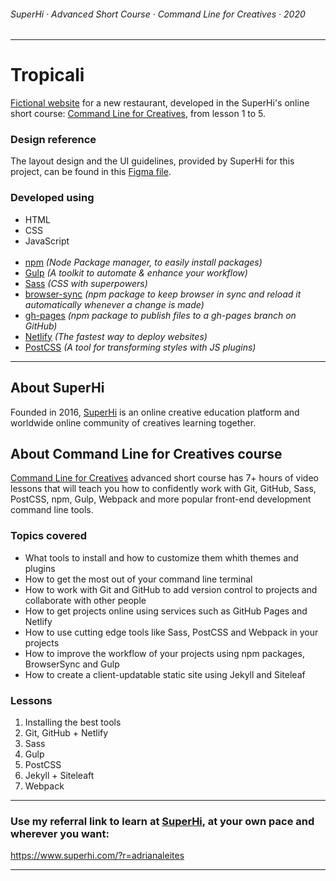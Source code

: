 ###### SuperHi · Advanced Short Course · Command Line for Creatives · 2020 
---
# Tropicali

[Fictional website](https://superhi-cmd-line-tropicali.netlify.app/) for a new restaurant, developed in the SuperHi's online short course: [Command Line for Creatives](https://www.superhi.com/courses/command-line-for-creatives), from lesson 1 to 5.

### Design reference
The layout design and the UI guidelines, provided by SuperHi for this project, can be found in this [Figma file](https://www.figma.com/file/tYHIDNn2IAfYQ2LA84g5MS/Tropicali?node-id=0%3A1).

### Developed using
- HTML
- CSS
- JavaScript 
<br><br>
- [npm](https://www.npmjs.com/) _(Node Package manager, to easily install packages)_
- [Gulp](https://gulpjs.com/) _(A toolkit to automate & enhance your workflow)_
- [Sass](https://sass-lang.com/) _(CSS with superpowers)_
- [browser-sync](https://www.npmjs.com/package/browser-sync) _(npm package to keep browser in sync and reload it automatically whenever a change is made)_
- [gh-pages](https://www.npmjs.com/package/gh-pages) _(npm package to publish files to a gh-pages branch on GitHub)_
- [Netlify](https://www.netlify.com/) _(The fastest way to deploy websites)_
- [PostCSS](https://postcss.org/) _(A tool for transforming styles with JS plugins)_

---

## About SuperHi

Founded in 2016, [SuperHi](https://www.superhi.com/) is an online creative education platform and worldwide online community of creatives learning together.

## About Command Line for Creatives course

[Command Line for Creatives](https://www.superhi.com/courses/command-line-for-creatives) advanced short course has 7+ hours of video lessons that will teach you how to confidently work with Git, GitHub, Sass, PostCSS, npm, Gulp, Webpack and more popular front-end development command line tools.

### Topics covered

- What tools to install and how to customize them whith themes and plugins
- How to get the most out of your command line terminal
- How to work with Git and GitHub to add version control to projects and collaborate with other people
- How to get projects online using services such as GitHub Pages and Netlify
- How to use cutting edge tools like Sass, PostCSS and Webpack in your projects
- How to improve the workflow of your projects using npm packages, BrowserSync and Gulp
- How to create a client-updatable static site using Jekyll and Siteleaf

### Lessons

1. Installing the best tools
2. Git, GitHub + Netlify
3. Sass
4. Gulp
5. PostCSS
6. Jekyll + Siteleaft
7. Webpack

---

### Use my referral link to learn at [SuperHi](https://www.superhi.com/), at your own pace and wherever you want:
https://www.superhi.com/?r=adrianaleites

---
